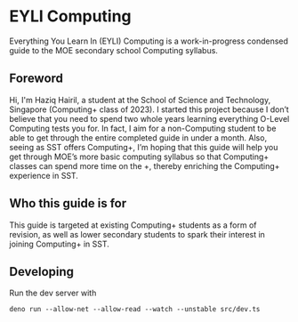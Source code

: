# EYLI Computing

Everything You Learn In (EYLI) Computing is a work-in-progress condensed guide to the MOE secondary school Computing syllabus.

## Foreword

Hi, I'm Haziq Hairil, a student at the School of Science and Technology, Singapore (Computing+ class of 2023). I started this project because I don’t believe that you need to spend two whole years learning everything O-Level Computing tests you for. In fact, I aim for a non-Computing student to be able to get through the entire completed guide in under a month. Also, seeing as SST offers Computing+, I’m hoping that this guide will help you get through MOE’s more basic computing syllabus so that Computing+ classes can spend more time on the +, thereby enriching the Computing+ experience in SST.

## Who this guide is for

This guide is targeted at existing Computing+ students as a form of revision, as well as lower secondary students to spark their interest in joining Computing+ in SST.

## Developing

Run the dev server with

```
deno run --allow-net --allow-read --watch --unstable src/dev.ts
```
